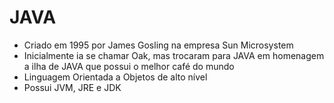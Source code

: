 # JAVA
- Criado em 1995 por James Gosling na empresa Sun Microsystem
- Inicialmente ia se chamar Oak, mas trocaram para JAVA em homenagem a ilha de JAVA que possui o melhor café do mundo
- Linguagem Orientada a Objetos de alto nível
- Possui JVM, JRE e JDK
